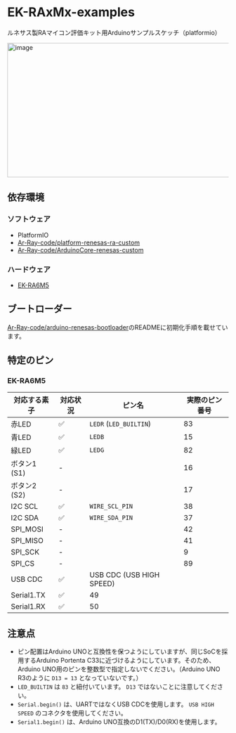 # EK-RAxMx-examples
ルネサス製RAマイコン評価キット用Arduinoサンプルスケッチ（platformio）

<img width="539" height="306" alt="image" src="https://github.com/user-attachments/assets/cf4286a6-384c-4ba8-9aa6-35c21cb38e33" />


## 依存環境

### ソフトウェア

- PlatformIO
- [Ar-Ray-code/platform-renesas-ra-custom](https://github.com/Ar-Ray-code/platform-renesas-ra-custom)
- [Ar-Ray-code/ArduinoCore-renesas-custom](https://github.com/Ar-Ray-code/ArduinoCore-renesas-custom)

### ハードウェア

- [EK-RA6M5](https://www.renesas.com/ja/design-resources/boards-kits/ek-ra6m5)
  

## ブートローダー

[Ar-Ray-code/arduino-renesas-bootloader](https://github.com/Ar-Ray-code/arduino-renesas-bootloader)のREADMEに初期化手順を載せています。

## 特定のピン

### EK-RA6M5

| 対応する素子 | 対応状況 | ピン名 | 実際のピン番号 |
| --- | --- | --- | --- |
| 赤LED | ✅ | `LEDR` (`LED_BUILTIN`) | 83 |
| 青LED | ✅ | `LEDB` | 15 |
| 緑LED | ✅ | `LEDG` | 82 |
| ボタン1 (S1) | - | | 16 |
| ボタン2 (S2) | - | | 17 |
| I2C SCL | ✅ | `WIRE_SCL_PIN` | 38 |
| I2C SDA | ✅ | `WIRE_SDA_PIN` | 37 |
| SPI_MOSI | - | | 42 |
| SPI_MISO | - | | 41 |
| SPI_SCK | - | | 9 |
| SPI_CS | - | | 89 |
| USB CDC | ✅ | USB CDC (USB HIGH SPEED) |
| Serial1.TX | ✅ | 49 |
| Serial1.RX | ✅ | 50 |


## 注意点

- ピン配置はArduino UNOと互換性を保つようにしていますが、同じSoCを採用するArduino Portenta C33に近づけるようにしています。そのため、Arduino UNO用のピンを整数型で指定しないでください。（Arduino UNO R3のように `D13 = 13` となっていないです。）
- `LED_BUILTIN` は `83` と紐付いています。 `D13` ではないことに注意してください。
- `Serial.begin()` は、UARTではなくUSB CDCを使用します。 `USB HIGH SPEED` のコネクタを使用してください。
- `Serial1.begin()` は、Arduino UNO互換のD1(TX)/D0(RX)を使用します。
